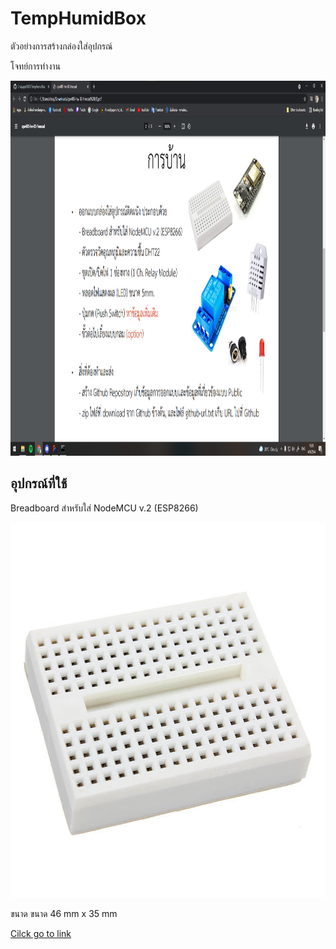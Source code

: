 <h1>TempHumidBox</h1>
<p>ตัวอย่างการสร้างกล่องใส่อุปกรณ์</p>
<p>โจทย์การทำงาน<p>
<p><p>  
<img src="ref/pictest1.png" width="800" height="600">
  
<h2>อุปกรณ์ที่ใช้</h2>
<p>Breadboard สำหรับใส่ NodeMCU v.2 (ESP8266)</p>
<img src="ref/bb.jpg" width="800" height="600">
<p>ขนาด ขนาด 46 mm x 35 mm</p>
<a href="https://www.arduino4.com/product/183/mini-breadboard-%E0%B8%9A%E0%B8%AD%E0%B8%A3%E0%B9%8C%E0%B8%94%E0%B8%97%E0%B8%94%E0%B8%A5%E0%B8%AD%E0%B8%87%E0%B8%82%E0%B8%99%E0%B8%B2%E0%B8%94%E0%B9%80%E0%B8%A5%E0%B9%87%E0%B8%81-170-holes">Cilck go to link </a>


